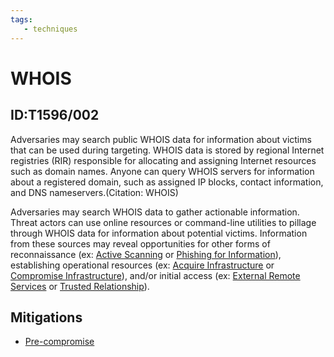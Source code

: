 ```yaml
---
tags:
   - techniques
---
```

# WHOIS
## ID:T1596/002
Adversaries may search public WHOIS data for information about victims that can be used during targeting. WHOIS data is stored by regional Internet registries (RIR) responsible for allocating and assigning Internet resources such as domain names. Anyone can query WHOIS servers for information about a registered domain, such as assigned IP blocks, contact information, and DNS nameservers.(Citation: WHOIS)

Adversaries may search WHOIS data to gather actionable information. Threat actors can use online resources or command-line utilities to pillage through WHOIS data for information about potential victims. Information from these sources may reveal opportunities for other forms of reconnaissance (ex: [Active Scanning](techniques/T1595) or [Phishing for Information](techniques/T1598)), establishing operational resources (ex: [Acquire Infrastructure](techniques/T1583) or [Compromise Infrastructure](techniques/T1584)), and/or initial access (ex: [External Remote Services](techniques/T1133) or [Trusted Relationship](techniques/T1199)).
## Mitigations
* [Pre-compromise](mitigations/M1056)
